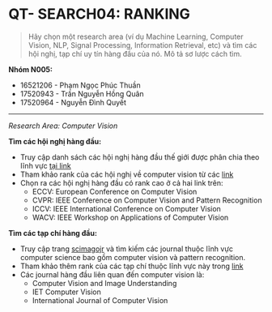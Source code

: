 # QT- SEARCH04: RANKING

> Hãy chọn một research area (ví dụ Machine Learning, Computer Vision, NLP, Signal Processing, Information Retrieval, etc) và tìm các hội nghị, tạp chí uy tín hàng đầu của nó. Mô tả sơ lược cách tìm.

**Nhóm N005:**

- 16521206 - Phạm Ngọc Phúc Thuần
- 17520943 - Trần Nguyễn Hồng Quân
- 17520964 - Nguyễn Đình Quyết

---

_Research Area: Computer Vision_

**Tìm các hội nghị hàng đầu:**

- Truy cập danh sách các hội nghị hàng đầu thế giới được phân chia theo lĩnh vực [tại link](https://en.wikipedia.org/wiki/List_of_computer_science_conferences)
- Tham khảo rank của các hội nghị về computer vision từ các [link](http://www.conferenceranks.com/,http://portal.core.edu.au/conf-ranks/)
- Chọn ra các hội nghị hàng đầu có rank cao ở cả hai link trên:
  - ECCV: European Conference on Computer Vision
  - CVPR: IEEE Conference on Computer Vision and Pattern Recognition
  - ICCV: IEEE International Conference on Computer Vision
  - WACV: IEEE Workshop on Applications of Computer Vision

**Tìm các tạp chí hàng đầu:**

- Truy cập trang [scimagojr](https://www.scimagojr.com/) và tìm kiếm các journal thuộc lĩnh vực computer science bao gồm computer vision và pattern recognition.
- Tham khảo thêm rank của các tạp chí thuộc lĩnh vực này trong [link](http://portal.core.edu.au/jnl-ranks/)
- Các journal hàng đầu liên quan đến computer vision là:
  - Computer Vision and Image Understanding
  - IET Computer Vision
  - International Journal of Computer Vision

